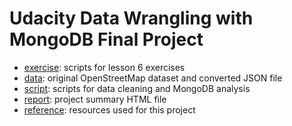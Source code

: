 # Udacity Data Wrangling with MongoDB Final Project

* [exercise](https://github.com/LiChangNY/Udacity_MongoDB/tree/master/exercise): scripts for lesson 6 exercises
* [data](https://github.com/LiChangNY/Udacity_MongoDB/tree/master/data): original OpenStreetMap dataset and converted JSON file
* [script](https://github.com/LiChangNY/Udacity_MongoDB/tree/master/script): scripts for data cleaning and MongoDB analysis
* [report](https://github.com/LiChangNY/Udacity_MongoDB/tree/master/report): project summary HTML file
* [reference](https://github.com/LiChangNY/Udacity_MongoDB/tree/master/reference): resources used for this project

